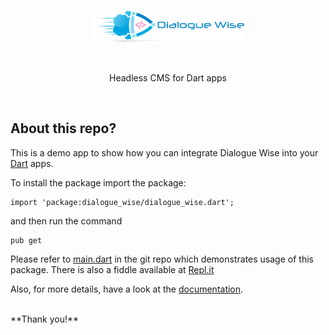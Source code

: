 <p align="center">
<a href="https://dialoguewise.com" target="_blank"><img src="https://github.com/dialoguewise/dialoguewise-demo/blob/master/screenshots/logo.PNG?raw=true"></a>
</p>  
<br/>
<p align="center">
Headless CMS for Dart apps
</p>  
<br/>

## About this repo?

This is a demo app to show how you can integrate Dialogue Wise into your [Dart](https://dart.dev/) apps.

To install the package import the package:

```
import 'package:dialogue_wise/dialogue_wise.dart';
```

and then run the command

```
pub get
```


Please refer to [main.dart](https://github.com/dialoguewise/dialoguewise-demo-dart/blob/master/main.dart) in the git repo which demonstrates usage of this package. There is also a fiddle available at [Repl.it](https://repl.it/@DialogueWise/dialoguewise-demo-dart)

Also, for more details, have a look at the [documentation](https://docs.dialoguewise.com/).

<br/>
**Thank you!**






